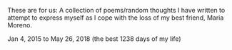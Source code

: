 These are for us:
A collection of poems/random thoughts I have written to attempt to express myself as I cope with the loss of my best friend, Maria Moreno.

Jan 4, 2015 to May 26, 2018 (the best 1238 days of my life)
